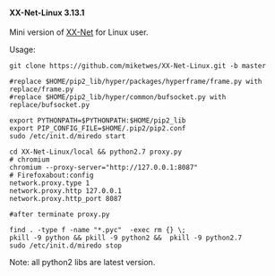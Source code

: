 #### XX-Net-Linux 3.13.1
Mini version of [XX-Net](https://github.com/XX-net/XX-Net) for Linux user.

Usage: 

    git clone https://github.com/miketwes/XX-Net-Linux.git -b master

    #replace $HOME/pip2_lib/hyper/packages/hyperframe/frame.py with replace/frame.py
    #replace $HOME/pip2_lib/hyper/common/bufsocket.py with replace/bufsocket.py

    export PYTHONPATH=$PYTHONPATH:$HOME/pip2_lib
    export PIP_CONFIG_FILE=$HOME/.pip2/pip2.conf
    sudo /etc/init.d/miredo start

    cd XX-Net-Linux/local && python2.7 proxy.py
    # chromium
    chromium --proxy-server="http://127.0.0.1:8087"
    # Firefoxabout:config
    network.proxy.type 1     
    network.proxy.http 127.0.0.1
    network.proxy.http_port 8087  
    
    #after terminate proxy.py
    
    find . -type f -name "*.pyc"  -exec rm {} \;
    pkill -9 python && pkill -9 python2 &&  pkill -9 python2.7
    sudo /etc/init.d/miredo stop

Note: all python2 libs are latest version.
